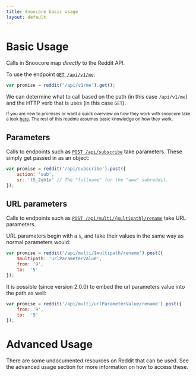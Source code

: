 ```yaml
---
title: Snoocore basic usage
layout: default
---
```


# Basic Usage

Calls in Snoocore map *directly* to the Reddit API.

To use the endpoint [`GET /api/v1/me`](http://www.reddit.com/dev/api#GET_api_v1_me):

```javascript
var promise = reddit('/api/v1/me').get();
```

We can determine what to call based on the path (in this case `/api/v1/me`) and the HTTP verb that is uses (in this case `GET`).

<sub>If you are new to promises or want a quick overview on how they work with snoocore take a look [here](promises.html). The rest of this readme assumes basic knowledge on how they work.</sub>

## Parameters

Calls to endpoints such as  [`POST /api/subscribe`](http://www.reddit.com/dev/api#POST_api_subscribe) take parameters. These simply get passed in as an object:

```javascript
var promise = reddit('/api/subscribe').post({
	action: 'sub',
	sr: 't5_2qh1o' // The "fullname" for the "aww" subreddit.
});
```

## URL parameters

Calls to endpoints such as [`POST /api/multi/{multipath}/rename`](http://www.reddit.com/dev/api#POST_api_multi_{multipath}_rename) take URL parameters.

URL parameters begin with a `$`, and take their values in the same way as normal parameters would:

```javascript
var promise = reddit('/api/multi/$multipath/rename').post({
    $multipath: 'urlParameterValue',
    from: '9',
    to:  '5'
});
```

It is possible (since version 2.0.0) to embed the url parameters value into the path as well:

```javascript
var promise = reddit('/api/multi/urlParameterValue/rename').post({
    from: '9',
    to:  '5'
});
```

# Advanced Usage

There are some undocumented resources on Reddit that can be used. See the advanced usage section for more information on how to access these.
